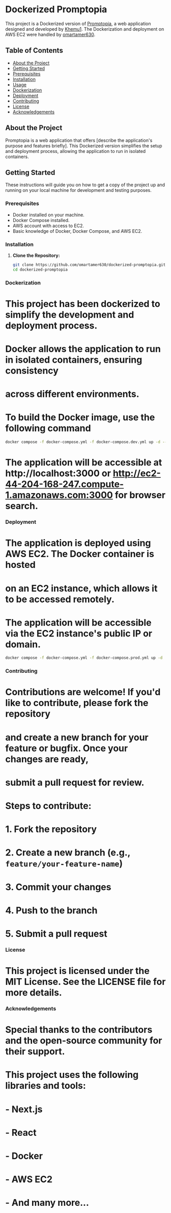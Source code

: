 # Dockerized Promptopia

This project is a Dockerized version of [Promptopia](https://github.com/Khemu1), a web application designed and developed by [Khemu1](https://github.com/Khemu1). The Dockerization and deployment on AWS EC2 were handled by [omartamer630](https://github.com/omartamer630).

## Table of Contents

- [About the Project](#about-the-project)
- [Getting Started](#getting-started)
- [Prerequisites](#prerequisites)
- [Installation](#installation)
- [Usage](#usage)
- [Dockerization](#dockerization)
- [Deployment](#deployment)
- [Contributing](#contributing)
- [License](#license)
- [Acknowledgements](#acknowledgements)

## About the Project

Promptopia is a web application that offers [describe the application's purpose and features briefly]. This Dockerized version simplifies the setup and deployment process, allowing the application to run in isolated containers.

## Getting Started

These instructions will guide you on how to get a copy of the project up and running on your local machine for development and testing purposes.

### Prerequisites

- Docker installed on your machine.
- Docker Compose installed.
- AWS account with access to EC2.
- Basic knowledge of Docker, Docker Compose, and AWS EC2.

### Installation

1. **Clone the Repository:**

   ```bash
   git clone https://github.com/omartamer630/dockerized-promptopia.git
   cd dockerized-promptopia
   
### Dockerization

# This project has been dockerized to simplify the development and deployment process.
# Docker allows the application to run in isolated containers, ensuring consistency
# across different environments.

# To build the Docker image, use the following command
```bash
docker compose -f docker-compose.yml -f docker-compose.dev.yml up -d --build || docker compose -f docker-compose.yml -f docker-compose.prod.yml up -d --build
```

# The application will be accessible at http://localhost:3000 or http://ec2-44-204-168-247.compute-1.amazonaws.com:3000 for browser search.

### Deployment

# The application is deployed using AWS EC2. The Docker container is hosted
# on an EC2 instance, which allows it to be accessed remotely.

# The application will be accessible via the EC2 instance's public IP or domain.

```bash
docker compose -f docker-compose.yml -f docker-compose.prod.yml up -d
```

### Contributing

# Contributions are welcome! If you'd like to contribute, please fork the repository
# and create a new branch for your feature or bugfix. Once your changes are ready,
# submit a pull request for review.

# Steps to contribute:
# 1. Fork the repository
# 2. Create a new branch (e.g., `feature/your-feature-name`)
# 3. Commit your changes
# 4. Push to the branch
# 5. Submit a pull request

### License

# This project is licensed under the MIT License. See the LICENSE file for more details.

### Acknowledgements

# Special thanks to the contributors and the open-source community for their support.
# This project uses the following libraries and tools:
# - Next.js
# - React
# - Docker
# - AWS EC2
# - And many more...
